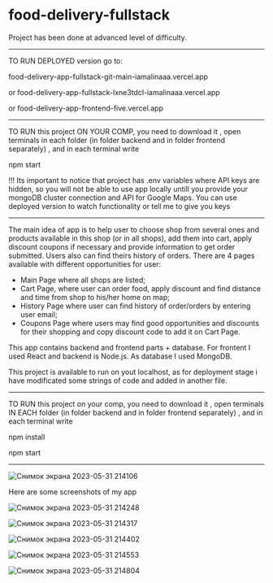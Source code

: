 # food-delivery-fullstack
Project has been done at advanced level of difficulty. 
***
TO RUN DEPLOYED version go to:

food-delivery-app-fullstack-git-main-iamalinaaa.vercel.app

or food-delivery-app-fullstack-lxne3tdcl-iamalinaaa.vercel.app

or food-delivery-app-frontend-five.vercel.app


***
TO RUN this project ON YOUR COMP, you need to download it , open terminals in each folder (in folder backend and in folder frontend separately) , and in each terminal write


npm start   

!!! Its important to notice that project has .env variables where API keys are hidden, so you will not be able to use app locally untill you provide your mongoDB cluster connection and API for Google Maps. You can use deployed version to watch functionality or tell me to give you keys
***


The main idea of app is to help user to choose shop from several ones and products available in this shop (or in all shops), add them into cart, apply discount coupons if necessary and provide information to get order submitted. Users also can find theirs history of orders.
There are 4 pages available with different opportunities for user: 
* Main Page where all shops are listed;
* Cart Page, where user can order food, apply discount and find distance and time from shop to his/her home on map;
* History Page where user can find history of order/orders by entering user email; 
* Coupons Page where users may find good opportunities and discounts for their shopping and copy discount code to add it on Cart Page.

This app contains backend and frontend parts + database. For frontent I used React and backend is Node.js. As database I used MongoDB. 

This project is available to run on yout localhost, as for deployment stage i have modificated some strings of code and added in another file. 
***
TO RUN this project on your comp, you need to download it , open terminals IN EACH folder (in folder backend and in folder frontend separately) , and in each terminal write  

npm install 


npm start

***

![Снимок экрана 2023-05-31 214106](https://github.com/iamAlinaaa/food-delivery-fullstack/assets/111873795/a3687b15-52c0-485b-8427-76c07e8a64f3)

Here are some screenshots of my app

![Снимок экрана 2023-05-31 214248](https://github.com/iamAlinaaa/food-delivery-fullstack/assets/111873795/2b7d540a-f8dd-415b-90a1-46d139331a52)


![Снимок экрана 2023-05-31 214317](https://github.com/iamAlinaaa/food-delivery-fullstack/assets/111873795/13abd29b-9099-421c-a054-bdcb93a2e91f)


![Снимок экрана 2023-05-31 214402](https://github.com/iamAlinaaa/food-delivery-fullstack/assets/111873795/79c0875e-8eab-426f-8c3e-5a42de56cbde)


![Снимок экрана 2023-05-31 214553](https://github.com/iamAlinaaa/food-delivery-fullstack/assets/111873795/ea70afea-f5bd-4094-9ddb-8c17975213b3)


![Снимок экрана 2023-05-31 214804](https://github.com/iamAlinaaa/food-delivery-fullstack/assets/111873795/5e659e7f-496e-40db-8f73-600123a3b08e)

